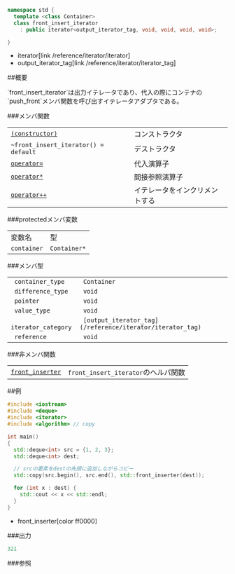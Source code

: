```cpp
namespace std {
  template <class Container>
  class front_insert_iterator
    : public iterator<output_iterator_tag, void, void, void, void>;

}
```
* iterator[link /reference/iterator/iterator]
* output_iterator_tag[link /reference/iterator/iterator_tag]

##概要
<p>`front_insert_iterator`は出力イテレータであり、代入の際にコンテナの`push_front`メンバ関数を呼び出すイテレータアダプタである。
</p>

###メンバ関数

| | |
|------------------------------------------------------------------------------------------------------------------------------------------------|-----------------------------------------------|
| [`(constructor)`](./front_insert_iterator) | コンストラクタ |
| `~front_insert_iterator() = default` | デストラクタ |
| [`operator=`](./op_assign) | 代入演算子 |
| [`operator*`](./op_deref) | 間接参照演算子 |
| [`operator++`](./op_increment) | イテレータをインクリメントする |

###protectedメンバ変数

| | |
|------------------------|-------------------------|
| 変数名 | 型 |
| `container` | `Container*` |

###メンバ型


| | |
|--------------------------------|-----------------------------------------------------------------------------------------------------------------------|
|` container_type` |` Container` |
|` difference_type` |` void` |
|` pointer` |` void` |
|` value_type` |` void` |
|` iterator_category` |` [output_iterator_tag](/reference/iterator/iterator_tag)` |
|` reference` |` void` |

###非メンバ関数

| | |
|------------------------------------------------------------------------------------------------------------------------------------------|------------------------------------------------------|
| [`front_inserter`](./front_inserter) | `front_insert_iterator`のヘルパ関数 |


##例
```cpp
#include <iostream>
#include <deque>
#include <iterator>
#include <algorithm> // copy

int main()
{
  std::deque<int> src = {1, 2, 3};
  std::deque<int> dest;

  // srcの要素をdestの先頭に追加しながらコピー
  std::copy(src.begin(), src.end(), std::front_inserter(dest));

  for (int x : dest) {
    std::cout << x << std::endl;
  }
}
```
* front_inserter[color ff0000]

###出力
```cpp
321
```

###参照

